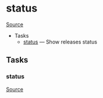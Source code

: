 <!-- DO NOT EDIT THIS FILE! -->
<!-- Instead edit recipe/deploy/status.php -->
<!-- Then run bin/docgen -->

# status

[Source](/recipe/deploy/status.php)



* Tasks
  * [status](#status) — Show releases status


## Tasks
### status
[Source](https://github.com/deployphp/deployer/search?q=%22status%22+in%3Afile+language%3Aphp+path%3Arecipe%2Fdeploy+filename%3Astatus.php)




